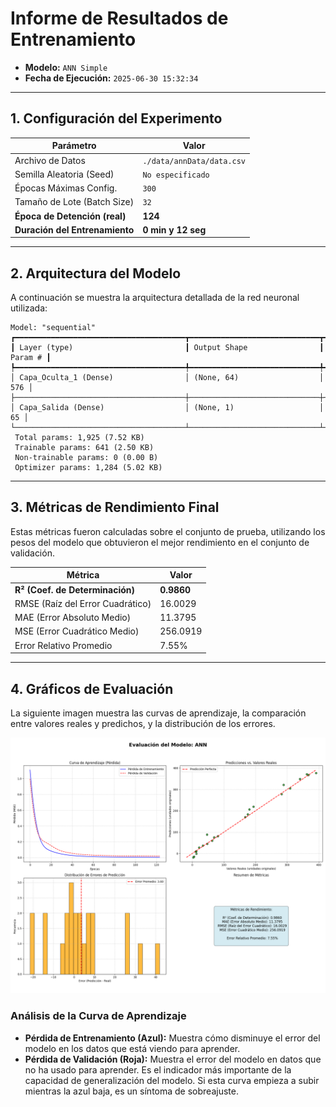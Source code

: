 
# Informe de Resultados de Entrenamiento

- **Modelo:** `ANN Simple`
- **Fecha de Ejecución:** `2025-06-30 15:32:34`

---

## 1. Configuración del Experimento

| Parámetro | Valor |
|---|---|
| Archivo de Datos | `./data/annData/data.csv` |
| Semilla Aleatoria (Seed) | `No especificado` |
| Épocas Máximas Config. | `300` |
| Tamaño de Lote (Batch Size) | `32` |
| **Época de Detención (real)** | **124** |
| **Duración del Entrenamiento** | **0 min y 12 seg** |

---

## 2. Arquitectura del Modelo

A continuación se muestra la arquitectura detallada de la red neuronal utilizada:

```
Model: "sequential"
┏━━━━━━━━━━━━━━━━━━━━━━━━━━━━━━━━━━━━━━┳━━━━━━━━━━━━━━━━━━━━━━━━━━━━━┳━━━━━━━━━━━━━━━━━┓
┃ Layer (type)                         ┃ Output Shape                ┃         Param # ┃
┡━━━━━━━━━━━━━━━━━━━━━━━━━━━━━━━━━━━━━━╇━━━━━━━━━━━━━━━━━━━━━━━━━━━━━╇━━━━━━━━━━━━━━━━━┩
│ Capa_Oculta_1 (Dense)                │ (None, 64)                  │             576 │
├──────────────────────────────────────┼─────────────────────────────┼─────────────────┤
│ Capa_Salida (Dense)                  │ (None, 1)                   │              65 │
└──────────────────────────────────────┴─────────────────────────────┴─────────────────┘
 Total params: 1,925 (7.52 KB)
 Trainable params: 641 (2.50 KB)
 Non-trainable params: 0 (0.00 B)
 Optimizer params: 1,284 (5.02 KB)

```

---

## 3. Métricas de Rendimiento Final

Estas métricas fueron calculadas sobre el conjunto de prueba, utilizando los pesos del modelo que obtuvieron el mejor rendimiento en el conjunto de validación.

| Métrica | Valor |
|---|---|
| **R² (Coef. de Determinación)** | **0.9860** |
| RMSE (Raíz del Error Cuadrático) | 16.0029 |
| MAE (Error Absoluto Medio) | 11.3795 |
| MSE (Error Cuadrático Medio) | 256.0919 |
| Error Relativo Promedio | 7.55% |

---

## 4. Gráficos de Evaluación

La siguiente imagen muestra las curvas de aprendizaje, la comparación entre valores reales y predichos, y la distribución de los errores.

![Gráfico de Evaluación](grafico_20250630_153232.png)

### Análisis de la Curva de Aprendizaje

- **Pérdida de Entrenamiento (Azul):** Muestra cómo disminuye el error del modelo en los datos que está viendo para aprender.
- **Pérdida de Validación (Roja):** Muestra el error del modelo en datos que no ha usado para aprender. Es el indicador más importante de la capacidad de generalización del modelo. Si esta curva empieza a subir mientras la azul baja, es un síntoma de sobreajuste.

